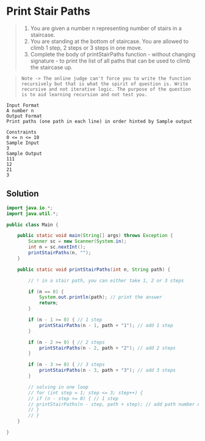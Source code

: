 # Print Stair Paths

> 1. You are given a number n representing number of stairs in a staircase.
> 2. You are standing at the bottom of staircase. You are allowed to climb 1 step, 2 steps or 3 steps in one move.
> 3. Complete the body of printStairPaths function - without changing signature - to print the list of all paths that can be used to climb the staircase up.

> `Note -> The online judge can't force you to write the function recursively but that is what the spirit of question is. Write recursive and not iterative logic. The purpose of the question is to aid learning recursion and not test you.`

```
Input Format
A number n
Output Format
Print paths (one path in each line) in order hinted by Sample output

Constraints
0 <= n <= 10
Sample Input
3
Sample Output
111
12
21
3
```

## Solution

```java
import java.io.*;
import java.util.*;

public class Main {

    public static void main(String[] args) throws Exception {
        Scanner sc = new Scanner(System.in);
        int n = sc.nextInt();
        printStairPaths(n, "");
    }

    public static void printStairPaths(int n, String path) {

        // ! in a stair path, you can either take 1, 2 or 3 steps

        if (n == 0) {
            System.out.println(path); // print the answer
            return;
        }

        if (n - 1 >= 0) { // 1 step
            printStairPaths(n - 1, path + "1"); // add 1 step
        }

        if (n - 2 >= 0) { // 2 steps
            printStairPaths(n - 2, path + "2"); // add 2 steps
        }

        if (n - 3 >= 0) { // 3 steps
            printStairPaths(n - 3, path + "3"); // add 3 steps
        }

        // solving in one loop
        // for (int step = 1; step <= 3; step++) {
        // if (n - step >= 0) { // 1 step
        // printStairPaths(n - step, path + step); // add path number of steps
        // }
        // }
    }

}
```
